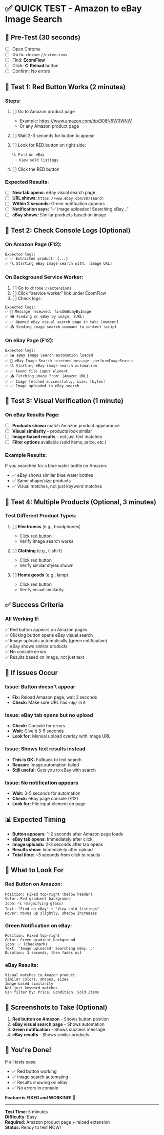 # ✅ QUICK TEST - Amazon to eBay Image Search

## 🚀 Pre-Test (30 seconds)
- [ ] Open Chrome
- [ ] Go to: `chrome://extensions`
- [ ] Find: **EcomFlow**
- [ ] Click: **↻ Reload** button
- [ ] Confirm: No errors

## 🧪 Test 1: Red Button Works (2 minutes)

### Steps:
1. [ ] Go to Amazon product page
   - Example: https://www.amazon.com/dp/B08N5WRWNW
   - Or any Amazon product page

2. [ ] Wait 2-3 seconds for button to appear

3. [ ] Look for RED button on right side:
   ```
   🔍 Find on eBay
      View sold listings
   ```

4. [ ] Click the RED button

### Expected Results:
- [ ] **New tab opens:** eBay visual search page
- [ ] **URL shows:** `https://www.ebay.com/sh/search`
- [ ] **Within 2 seconds:** Green notification appears
- [ ] **Notification says:** "✅ Image uploaded! Searching eBay..."
- [ ] **eBay shows:** Similar products based on image

## 🧪 Test 2: Check Console Logs (Optional)

### On Amazon Page (F12):
```
Expected logs:
✅ ✅ Extracted product: {...}
✅ 🔍 Starting eBay image search with: [image URL]
```

### On Background Service Worker:
1. [ ] Go to `chrome://extensions`
2. [ ] Click "service worker" link under EcomFlow
3. [ ] Check logs:
```
Expected logs:
✅ 📨 Message received: findOnEbayByImage
✅ 🖼️ Finding on eBay by image: [URL]
✅ ✅ Opened eBay visual search page in tab: [number]
✅ 📤 Sending image search command to content script
```

### On eBay Page (F12):
```
Expected logs:
✅ 🖼️ eBay Image Search automation loaded
✅ 📨 eBay Image Search received message: performImageSearch
✅ 🔍 Starting eBay image search automation
✅ ✅ Found file input element
✅ 📥 Fetching image from: [Amazon URL]
✅ ✅ Image fetched successfully, size: [bytes]
✅ ✅ Image uploaded to eBay search
```

## 🧪 Test 3: Visual Verification (1 minute)

### On eBay Results Page:
- [ ] **Products shown** match Amazon product appearance
- [ ] **Visual similarity** - products look similar
- [ ] **Image-based results** - not just text matches
- [ ] **Filter options** available (sold items, price, etc.)

### Example Results:
If you searched for a blue water bottle on Amazon:
- ✅ eBay shows similar blue water bottles
- ✅ Same shape/size products
- ✅ Visual matches, not just keyword matches

## 🧪 Test 4: Multiple Products (Optional, 3 minutes)

### Test Different Product Types:
1. [ ] **Electronics** (e.g., headphones)
   - Click red button
   - Verify image search works

2. [ ] **Clothing** (e.g., t-shirt)
   - Click red button
   - Verify similar styles shown

3. [ ] **Home goods** (e.g., lamp)
   - Click red button
   - Verify visual similarity

## ✅ Success Criteria

### All Working If:
✅ Red button appears on Amazon pages  
✅ Clicking button opens eBay visual search  
✅ Image uploads automatically (green notification)  
✅ eBay shows similar products  
✅ No console errors  
✅ Results based on image, not just text  

## 🔧 If Issues Occur

### Issue: Button doesn't appear
- **Fix:** Reload Amazon page, wait 3 seconds
- **Check:** Make sure URL has `/dp/` in it

### Issue: eBay tab opens but no upload
- **Check:** Console for errors
- **Wait:** Give it 3-5 seconds
- **Look for:** Manual upload overlay with image URL

### Issue: Shows text results instead
- **This is OK:** Fallback to text search
- **Reason:** Image automation failed
- **Still useful:** Gets you to eBay with search

### Issue: No notification appears
- **Wait:** 3-5 seconds for automation
- **Check:** eBay page console (F12)
- **Look for:** File input element on page

## 📊 Expected Timing

- **Button appears:** 1-2 seconds after Amazon page loads
- **eBay tab opens:** Immediately after click
- **Image uploads:** 2-3 seconds after tab opens
- **Results show:** Immediately after upload
- **Total time:** ~5 seconds from click to results

## 🎯 What to Look For

### Red Button on Amazon:
```
Position: Fixed top-right (below header)
Color: Red gradient background
Icon: 🔍 (magnifying glass)
Text: "Find on eBay" + "View sold listings"
Hover: Moves up slightly, shadow increases
```

### Green Notification on eBay:
```
Position: Fixed top-right
Color: Green gradient background
Icon: ✅ (checkmark)
Text: "Image uploaded! Searching eBay..."
Duration: 3 seconds, then fades out
```

### eBay Results:
```
Visual matches to Amazon product
Similar colors, shapes, sizes
Image-based similarity
Not just keyword matches
Can filter by: Price, Condition, Sold Items
```

## 📸 Screenshots to Take (Optional)

1. **Red button on Amazon** - Shows button position
2. **eBay visual search page** - Shows automation
3. **Green notification** - Shows success message
4. **eBay results** - Shows similar products

## 🎉 You're Done!

If all tests pass:
- ✅ Red button working
- ✅ Image search automating
- ✅ Results showing on eBay
- ✅ No errors in console

**Feature is FIXED and WORKING!** 🚀

---

**Test Time:** 5 minutes  
**Difficulty:** Easy  
**Required:** Amazon product page + reload extension  
**Status:** Ready to test NOW!
